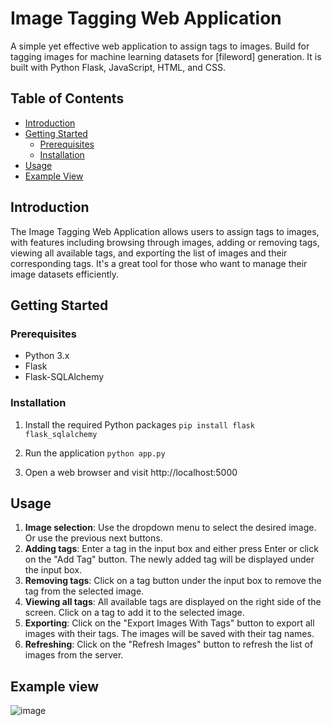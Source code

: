 # Image Tagging Web Application

A simple yet effective web application to assign tags to images. Build for tagging images for machine learning datasets for [fileword] generation. It is built with Python Flask, JavaScript, HTML, and CSS. 

## Table of Contents
- [Introduction](#introduction)
- [Getting Started](#getting-started)
  - [Prerequisites](#prerequisites)
  - [Installation](#installation)
- [Usage](#usage)
- [Example View](#example-view)

## Introduction
The Image Tagging Web Application allows users to assign tags to images, with features including browsing through images, adding or removing tags, viewing all available tags, and exporting the list of images and their corresponding tags. It's a great tool for those who want to manage their image datasets efficiently.

## Getting Started
### Prerequisites
- Python 3.x
- Flask
- Flask-SQLAlchemy

### Installation
1. Install the required Python packages
`pip install flask flask_sqlalchemy`
2. Run the application
`python app.py`

4. Open a web browser and visit http://localhost:5000

## Usage
1. **Image selection**: Use the dropdown menu to select the desired image. Or use the previous next buttons.
2. **Adding tags**: Enter a tag in the input box and either press Enter or click on the "Add Tag" button. The newly added tag will be displayed under the input box.
3. **Removing tags**: Click on a tag button under the input box to remove the tag from the selected image.
4. **Viewing all tags**: All available tags are displayed on the right side of the screen. Click on a tag to add it to the selected image.
5. **Exporting**: Click on the "Export Images With Tags" button to export all images with their tags. The images will be saved with their tag names.
6. **Refreshing**: Click on the "Refresh Images" button to refresh the list of images from the server.

## Example view
![image](https://github.com/MatissesProjects/ImageFileTagger/assets/3753211/06eb7d3c-d072-471c-80a1-aba841a8a26e)
